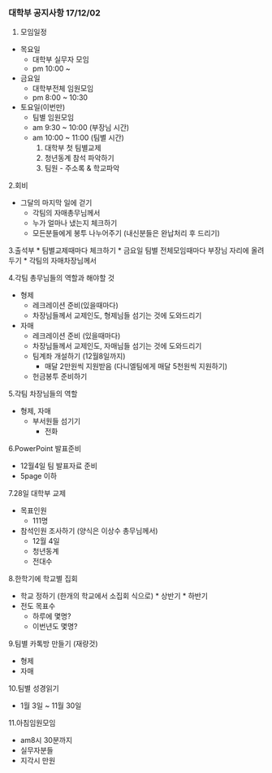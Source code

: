 ### 대학부 공지사항 17/12/02

1. 모임일정
  * 목요일
    * 대학부 실무자 모임
    * pm 10:00 ~
* 금요일
    * 대학부전체 임원모임
    * pm 8:00 ~ 10:30
* 토요일(이번만)
    * 팀별 임원모임
    * am 9:30 ~ 10:00  (부장님 시간)
    * am 10:00 ~ 11:00 (팀별 시간)
      1. 대학부 첫 팀별교제
      2. 청년동계 참석 파악하기
      3. 팀원 - 주소록 & 학교파악
	
2.회비
  * 그달의 마지막 일에 걷기
    * 각팀의 자매총무님께서
    * 누가 얼마나 냈는지 체크하기
    * 모든분들에게 봉투 나누어주기 (내신분들은 완납처리 후 드리기)

3.출석부
	* 팀별교제때마다 체크하기
	  * 금요일 팀별 전체모임때마다 부장님 자리에 올려두기
	  * 각팀의 자매차장님께서
  
4.각팀 총무님들의 역할과 해야할 것
  * 형제
    * 레크레이션 준비(있을때마다)
	* 차장님들께서 교제인도, 형제님들 섬기는 것에 도와드리기
  * 자매
    * 레크레이션 준비 (있을때마다)
	* 차장님들께서 교제인도, 자매님들 섬기는 것에 도와드리기
	* 팀계좌 개설하기 (12월8일까지)
	  - 매달 2만원씩 지원받음 (다니엘팀에게 매달 5천원씩 지원하기)
	* 헌금봉투 준비하기
	
5.각팀 차장님들의 역할
  * 형제, 자매
    * 부서원들 섬기기
	  - 전화

6.PowerPoint 발표준비
  * 12월4일 팀 발표자료 준비
  * 5page 이하

7.28일 대학부 교제
  * 목표인원
    * 111명
  * 참석인원 조사하기 (양식은 이상수 총무님께서)
    * 12월 4일
    * 청년동계
    * 전대수

8.한학기에 학교별 집회
  *  학교 정하기 (한개의 학교에서 소집회 식으로)
    * 상반기
	* 하반기
  * 전도 목표수
    * 하루에 몇명?
	* 이번년도 몇명?

9.팀별 카톡방 만들기 (재량것)
  * 형제
  * 자매
  
10.팀별 성경읽기
  * 1월 3일 ~ 11월 30일
  
11.아침임원모임
  * am8시 30분까지
  * 실무자분들
  * 지각시 만원
